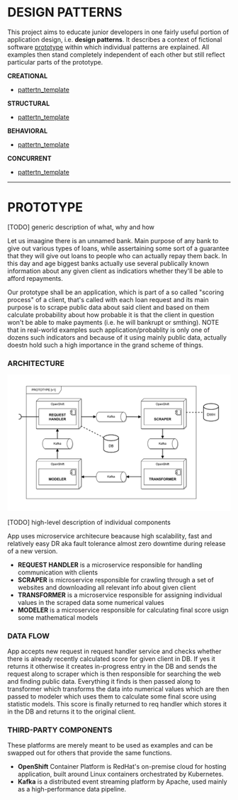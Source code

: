 # DESIGN PATTERNS

This project aims to educate junior developers in one fairly useful portion of application design, i.e. **design patterns**.
It describes a context of fictional software [prototype](#prototype) within which individual patterns are explained.
All examples then stand completely independent of each other but still reflect particular parts of the prototype. 

**CREATIONAL**
- [pattertn_template](./pattern_template)

**STRUCTURAL**
- [pattertn_template](./pattern_template)

**BEHAVIORAL**
- [pattertn_template](./pattern_template)

**CONCURRENT**
- [pattertn_template](./pattern_template)

---

# PROTOTYPE

[TODO] generic description of what, why and how

Let us imaagine there is an unnamed bank.
Main purpose of any bank to give out various types of loans, while assertaining some sort of a guarantee
that they will give out loans to people who can actually repay them back.
In this day and age biggest banks actually use several publically known information about any given
client as indicatiors whether they'll be able to afford repayments.

Our prototype shall be an application, which is part of a so called "scoring process" of a client,
that's called with each loan request and its main purpose is to scrape public data about said client
and based on them calculate probability about how probable it is that the client in question won't
be able to make payments (i.e. he will bankrupt or smthing).
NOTE that in real-world examples such application/probablity is only one of dozens such indicators
and because of it using mainly public data, actually doestn hold such a high importance in the
grand scheme of things.

### ARCHITECTURE

![prototype-architecture](./prototype-architecture.svg)

[TODO] high-level description of individual components

App uses microservice architecure beacause high scalability, fast and relatively easy DR aka fault tolerance
almost zero downtime during release of a new version.

- **REQUEST HANDLER** is a microservice responsible for handling communication with clients
- **SCRAPER** is microservice responsible for crawling through a set of websites and downloading all relevant info about given client
- **TRANSFORMER** is a microservice responsible for assigning individual values in the scraped data some numerical values
- **MODELER** is a microservice responsible for calculating final score usign some mathematical models

### DATA FLOW

App accepts new request in request handler service and checks whether there is already recently
calculated score for given client in DB. If yes it returns it otherwise it creates in-progress
entry in the DB and sends the request along to scraper which is then responsible for searching 
the web and finding public data. Everything it finds is then passed along to transformer which 
transforms the data into numerical values which are then passed to modeler which uses them to 
calculate some final score using statistic models. This score is finally returned to req handler 
which stores it in the DB and returns it to the original client.

### THIRD-PARTY COMPONENTS 

These platforms are merely meant to be used as examples and can be swapped out for others that provide the same functions.

- **OpenShift** Container Platform is RedHat's on-premise cloud for hosting application, built around Linux containers orchestrated by Kubernetes.
- **Kafka** is a distributed event streaming platform by Apache, used mainly as a high-performance data pipeline.
